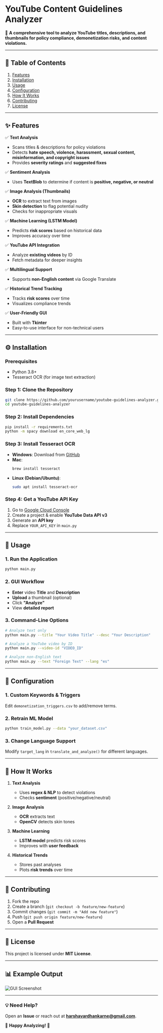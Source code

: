 # **YouTube Content Guidelines Analyzer**  

🚀 **A comprehensive tool to analyze YouTube titles, descriptions, and thumbnails for policy compliance, demonetization risks, and content violations.**  

---

## **📌 Table of Contents**  
1. [Features](#-features)  
2. [Installation](#-installation)  
3. [Usage](#-usage)  
4. [Configuration](#-configuration)  
5. [How It Works](#-how-it-works)  
6. [Contributing](#-contributing)  
7. [License](#-license)  

---

## **✨ Features**  
✅ **Text Analysis**  
- Scans titles & descriptions for policy violations  
- Detects **hate speech, violence, harassment, sexual content, misinformation, and copyright issues**  
- Provides **severity ratings** and **suggested fixes**  

✅ **Sentiment Analysis**  
- Uses **TextBlob** to determine if content is **positive, negative, or neutral**  

✅ **Image Analysis (Thumbnails)**  
- **OCR** to extract text from images  
- **Skin detection** to flag potential nudity  
- Checks for inappropriate visuals  

✅ **Machine Learning (LSTM Model)**  
- Predicts **risk scores** based on historical data  
- Improves accuracy over time  

✅ **YouTube API Integration**  
- Analyze **existing videos** by ID  
- Fetch metadata for deeper insights  

✅ **Multilingual Support**  
- Supports **non-English content** via Google Translate  

✅ **Historical Trend Tracking**  
- Tracks **risk scores** over time  
- Visualizes compliance trends  

✅ **User-Friendly GUI**  
- Built with **Tkinter**  
- Easy-to-use interface for non-technical users  

---

## **⚙️ Installation**  

### **Prerequisites**  
- Python 3.8+  
- Tesseract OCR (for image text extraction)  

### **Step 1: Clone the Repository**  
```bash
git clone https://github.com/yourusername/youtube-guidelines-analyzer.git
cd youtube-guidelines-analyzer
```

### **Step 2: Install Dependencies**  
```bash
pip install -r requirements.txt
python -m spacy download en_core_web_lg
```

### **Step 3: Install Tesseract OCR**  
- **Windows**: Download from [GitHub](https://github.com/UB-Mannheim/tesseract/wiki)  
- **Mac**:  
  ```bash
  brew install tesseract
  ```  
- **Linux (Debian/Ubuntu)**:  
  ```bash
  sudo apt install tesseract-ocr
  ```  

### **Step 4: Get a YouTube API Key**  
1. Go to [Google Cloud Console](https://console.cloud.google.com/)  
2. Create a project & enable **YouTube Data API v3**  
3. Generate an **API key**  
4. Replace `YOUR_API_KEY` in `main.py`  

---

## **🚀 Usage**  

### **1. Run the Application**  
```bash
python main.py
```

### **2. GUI Workflow**  
- **Enter** video **Title** and **Description**  
- **Upload** a thumbnail (optional)  
- Click **"Analyze"**  
- View **detailed report**  

### **3. Command-Line Options**  
```bash
# Analyze text only
python main.py --title "Your Video Title" --desc "Your Description"

# Analyze a YouTube video by ID
python main.py --video-id "VIDEO_ID"

# Analyze non-English text
python main.py --text "Foreign Text" --lang "es"
```

---

## **🔧 Configuration**  

### **1. Custom Keywords & Triggers**  
Edit `demonetization_triggers.csv` to add/remove terms.  

### **2. Retrain ML Model**  
```bash
python train_model.py --data "your_dataset.csv"
```

### **3. Change Language Support**  
Modify `target_lang` in `translate_and_analyze()` for different languages.  

---

## **🤖 How It Works**  
1. **Text Analysis**  
   - Uses **regex & NLP** to detect violations  
   - Checks **sentiment** (positive/negative/neutral)  

2. **Image Analysis**  
   - **OCR** extracts text  
   - **OpenCV** detects skin tones  

3. **Machine Learning**  
   - **LSTM model** predicts risk scores  
   - Improves with **user feedback**  

4. **Historical Trends**  
   - Stores past analyses  
   - Plots **risk trends** over time  

---

## **🤝 Contributing**  
1. Fork the repo  
2. Create a branch (`git checkout -b feature/new-feature`)  
3. Commit changes (`git commit -m "Add new feature"`)  
4. Push (`git push origin feature/new-feature`)  
5. Open a **Pull Request**  

---

## **📜 License**  
This project is licensed under **MIT License**.  

---

## **📊 Example Output**  
![GUI Screenshot](https://)  

---

### **💡 Need Help?**  
Open an **Issue** or reach out at **harshavardhankarne@gmail.com**.  

🚀 **Happy Analyzing!** 🚀
